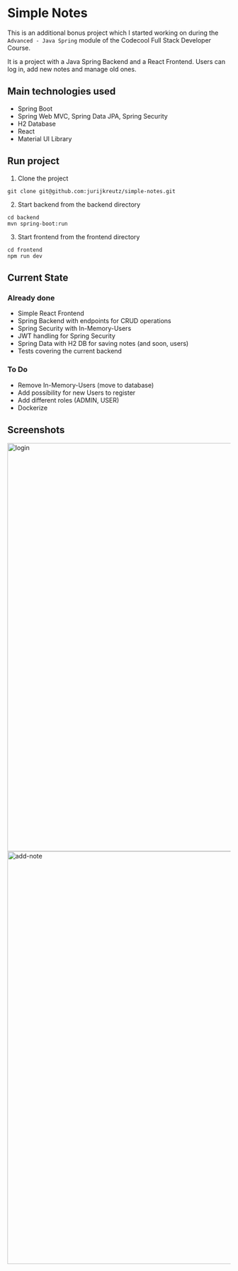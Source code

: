 # Simple Notes

This is an additional bonus project which I started working on during the `Advanced - Java Spring` module of the Codecool Full Stack Developer Course.

It is a project with a Java Spring Backend and a React Frontend. Users can log in, add new notes and manage old ones.

## Main technologies used
 - Spring Boot
 - Spring Web MVC, Spring Data JPA, Spring Security
 - H2 Database
 - React
 - Material UI Library

## Run project

1. Clone the project
```ssh
git clone git@github.com:jurijkreutz/simple-notes.git
```

2. Start backend from the backend directory
```ssh
cd backend
mvn spring-boot:run
```

3. Start frontend from the frontend directory
```ssh
cd frontend
npm run dev
```

## Current State

### Already done

- Simple React Frontend
- Spring Backend with endpoints for CRUD operations
- Spring Security with In-Memory-Users
- JWT handling for Spring Security
- Spring Data with H2 DB for saving notes (and soon, users)
- Tests covering the current backend

### To Do

- Remove In-Memory-Users (move to database)
- Add possibility for new Users to register
- Add different roles (ADMIN, USER)
- Dockerize

## Screenshots

<img width="920" alt="login" src="https://github.com/jurijkreutz/simple-notes/assets/104159382/d52ad133-4b73-4a39-b26a-bf51a0c5ae70">

<img width="930" alt="add-note" src="https://github.com/jurijkreutz/simple-notes/assets/104159382/0ac3c6a6-461b-4236-a8be-c8e9c5516205">
